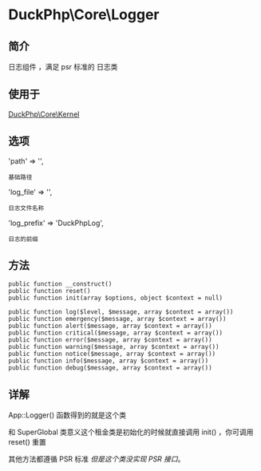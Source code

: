 # DuckPhp\Core\Logger

## 简介
日志组件 ，满足 psr 标准的 日志类

## 使用于

[DuckPhp\Core\Kernel](Core-Kernel.md)

## 选项

'path' => '',
    
    基础路径
'log_file' => '',

    日志文件名称
'log_prefix' => 'DuckPhpLog',

    日志的前缀
## 方法
    public function __construct()
    public function reset()
    public function init(array $options, object $context = null)
    
    public function log($level, $message, array $context = array())
    public function emergency($message, array $context = array())
    public function alert($message, array $context = array())
    public function critical($message, array $context = array())
    public function error($message, array $context = array())
    public function warning($message, array $context = array())
    public function notice($message, array $context = array())
    public function info($message, array $context = array())
    public function debug($message, array $context = array())
## 详解

App::Logger() 函数得到的就是这个类

和 SuperGlobal 类意义这个租金类是初始化的时候就直接调用 init() ，你可调用 reset() 重置

其他方法都遵循 PSR 标准 *但是这个类没实现 PSR 接口*。


